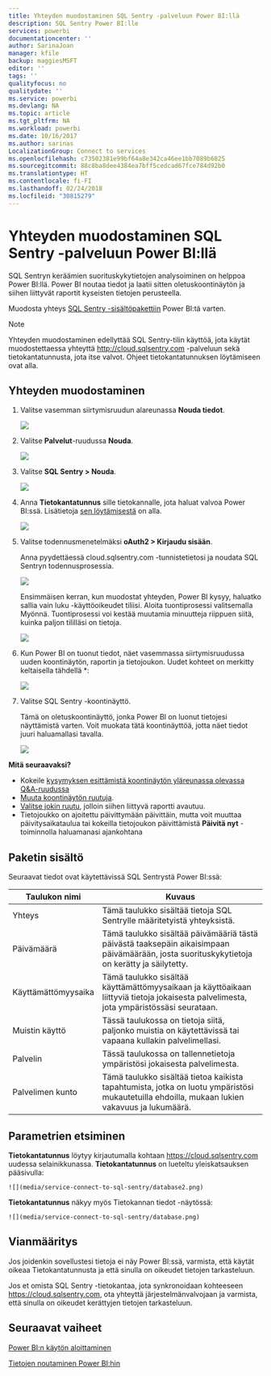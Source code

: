 ```yaml
---
title: Yhteyden muodostaminen SQL Sentry -palveluun Power BI:llä
description: SQL Sentry Power BI:lle
services: powerbi
documentationcenter: ''
author: SarinaJoan
manager: kfile
backup: maggiesMSFT
editor: ''
tags: ''
qualityfocus: no
qualitydate: ''
ms.service: powerbi
ms.devlang: NA
ms.topic: article
ms.tgt_pltfrm: NA
ms.workload: powerbi
ms.date: 10/16/2017
ms.author: sarinas
LocalizationGroup: Connect to services
ms.openlocfilehash: c73502381e99bf64a8e342ca46ee1bb7089b6825
ms.sourcegitcommit: 88c8ba8dee4384ea7bff5cedcad67fce784d92b0
ms.translationtype: HT
ms.contentlocale: fi-FI
ms.lasthandoff: 02/24/2018
ms.locfileid: "30815279"
---
```

# <a name="connect-to-sql-sentry-with-power-bi"></a>Yhteyden muodostaminen SQL Sentry -palveluun Power BI:llä
SQL Sentryn keräämien suorituskykytietojen analysoiminen on helppoa Power BI:llä. Power BI noutaa tiedot ja laatii sitten oletuskoontinäytön ja siihen liittyvät raportit kyseisten tietojen perusteella.

Muodosta yhteys [SQL Sentry -sisältöpakettiin](https://app.powerbi.com/groups/me/getdata/services/sql-sentry) Power BI:tä varten.

>[!NOTE]
>Yhteyden muodostaminen edellyttää SQL Sentry-tilin käyttöä, jota käytät muodostettaessa yhteyttä http://cloud.sqlsentry.com -palveluun sekä tietokantatunnusta, jota itse valvot.  Ohjeet tietokantatunnuksen löytämiseen ovat alla.

## <a name="how-to-connect"></a>Yhteyden muodostaminen
1. Valitse vasemman siirtymisruudun alareunassa **Nouda tiedot**.
   
   ![](media/service-connect-to-sql-sentry/pbi_getdata.png)
2. Valitse **Palvelut**-ruudussa **Nouda**.
   
   ![](media/service-connect-to-sql-sentry/pbi_getservices.png) 
3. Valitse **SQL Sentry \> Nouda**.
   
   ![](media/service-connect-to-sql-sentry/sqlsentry.png)
4. Anna **Tietokantatunnus** sille tietokannalle, jota haluat valvoa Power BI:ssä. Lisätietoja [sen löytämisestä](#FindingParams) on alla.
   
   ![](media/service-connect-to-sql-sentry/img2400.png)
5. Valitse todennusmenetelmäksi **oAuth2 \> Kirjaudu sisään**.
   
   Anna pyydettäessä cloud.sqlsentry.com -tunnistetietosi ja noudata SQL Sentryn todennusprosessia.
   
   ![](media/service-connect-to-sql-sentry/img6400.png)
   
   Ensimmäisen kerran, kun muodostat yhteyden, Power BI kysyy, haluatko sallia vain luku -käyttöoikeudet tiliisi. Aloita tuontiprosessi valitsemalla Myönnä.  Tuontiprosessi voi kestää muutamia minuutteja riippuen siitä, kuinka paljon tililläsi on tietoja.
   
   ![](media/service-connect-to-sql-sentry/img7400.png)
6. Kun Power BI on tuonut tiedot, näet vasemmassa siirtymisruudussa uuden koontinäytön, raportin ja tietojoukon. Uudet kohteet on merkitty keltaisella tähdellä \*:
   
   ![](media/service-connect-to-sql-sentry/img8200.png)
7. Valitse SQL Sentry -koontinäyttö.
   
   Tämä on oletuskoontinäyttö, jonka Power BI on luonut tietojesi näyttämistä varten. Voit muokata tätä koontinäyttöä, jotta näet tiedot juuri haluamallasi tavalla.
   
   ![](media/service-connect-to-sql-sentry/img9dashboard800.png)

**Mitä seuraavaksi?**

* Kokeile [kysymyksen esittämistä koontinäytön yläreunassa olevassa Q&A-ruudussa](power-bi-q-and-a.md)
* [Muuta koontinäytön ruutuja](service-dashboard-edit-tile.md).
* [Valitse jokin ruutu](service-dashboard-tiles.md), jolloin siihen liittyvä raportti avautuu.
* Tietojoukko on ajoitettu päivittymään päivittäin, mutta voit muuttaa päivitysaikataulua tai kokeilla tietojoukon päivittämistä **Päivitä nyt** -toiminnolla haluamanasi ajankohtana

## <a name="whats-included"></a>Paketin sisältö
Seuraavat tiedot ovat käytettävissä SQL Sentrystä Power BI:ssä:

| Taulukon nimi | Kuvaus |
| --- | --- |
| Yhteys |Tämä taulukko sisältää tietoja SQL Sentrylle määritetyistä yhteyksistä. |
| Päivämäärä<br /> |Tämä taulukko sisältää päivämääriä tästä päivästä taaksepäin aikaisimpaan päivämäärään, josta suorituskykytietoja on kerätty ja säilytetty. |
| Käyttämättömyysaika<br /> |Tämä taulukko sisältää käyttämättömyysaikaan ja käyttöaikaan liittyviä tietoja jokaisesta palvelimesta, jota ympäristössäsi seurataan. |
| Muistin käyttö<br /> |Tässä taulukossa on tietoja siitä, paljonko muistia on käytettävissä tai vapaana kullakin palvelimellasi.<br /> |
| Palvelin<br /> |Tässä taulukossa on tallennetietoja ympäristösi jokaisesta palvelimesta. |
| Palvelimen kunto<br /> |Tämä taulukko sisältää tietoa kaikista tapahtumista, jotka on luotu ympäristösi mukautetuilla ehdoilla, mukaan lukien vakavuus ja lukumäärä. |

<a name="FindingParams"></a>

## <a name="finding-parameters"></a>Parametrien etsiminen
**Tietokantatunnus** löytyy kirjautumalla kohtaan <https://cloud.sqlsentry.com> uudessa selainikkunassa.  **Tietokantatunnus** on lueteltu yleiskatsauksen pääsivulla:

    ![](media/service-connect-to-sql-sentry/database2.png)

**Tietokantatunnus** näkyy myös Tietokannan tiedot -näytössä:

    ![](media/service-connect-to-sql-sentry/database.png)


## <a name="troubleshooting"></a>Vianmääritys
Jos joidenkin sovellustesi tietoja ei näy Power BI:ssä, varmista, että käytät oikeaa Tietokantatunnusta ja että sinulla on oikeudet tietojen tarkasteluun. 

Jos et omista SQL Sentry -tietokantaa, jota synkronoidaan kohteeseen <https://cloud.sqlsentry.com>, ota yhteyttä järjestelmänvalvojaan ja varmista, että sinulla on oikeudet kerättyjen tietojen tarkasteluun.

## <a name="next-steps"></a>Seuraavat vaiheet
[Power BI:n käytön aloittaminen](service-get-started.md)

[Tietojen noutaminen Power BI:hin](service-get-data.md)


